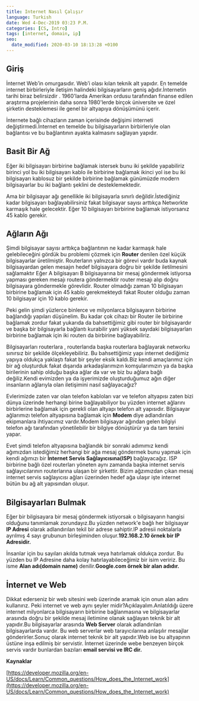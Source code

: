 ```yaml
---
title: Internet Nasıl Çalışır
language: Turkish
date: Wed 4-Dec-2019 03:23 P.M.
categories: [CS, Intro]
tags: [internet, domain, ip]
seo:
  date_modified: 2020-03-10 18:13:28 +0100
---
```


## Giriş

İnternet Web’in omurgasıdır. Web’i olası kılan teknik alt yapıdır. En temelde internet birbirleriyle iletişim halindeki bilgisayarların geniş ağıdır.İnternetin tarihi biraz belirsizdir . 1960'larda Amerikan ordusu tarafından finanse edilen araştırma projelerinin daha sonra 1980'lerde birçok üniversite ve özel şirketin desteklemesi ile genel bir altyapıya dönüşümünü içerir.

İnternete bağlı cihazların zaman içerisinde değişimi interneti değiştirmedi.İnternet en temelde bu bilgisayarların birbirleriyle olan bağlantısı ve bu bağlantının ayakta kalmasını sağlayan yapıdır.

## Basit Bir Ağ

Eğer iki bilgisayarı birbirine bağlamak istersek bunu iki şekilde yapabiliriz birinci yol bu iki bilgisayarı kablo ile birbirine bağlamak ikinci yol ise bu iki bilgisayarı kablosuz bir şekilde birbirine bağlamak günümüzde modern bilgisayarlar bu iki bağlantı şeklini de desteklemektedir.

Ama bir bilgisayar ağı genellikle iki bilgisayarla sınırlı değildir.İstediğiniz kadar bilgisayarı bağlayabilirsiniz fakat bilgisayar sayısı arttıkça Networkte karmaşık hale gelecektir. Eğer 10 bilgisayarı birbirine bağlamak istiyorsanız 45 kablo gerekir.

## Ağların Ağı

Şimdi bilgisayar sayısı arttıkça bağlantının ne kadar karmaşık hale gelebileceğini gördük bu problemi çözmek için **Router** denilen özel küçük bilgisayarlar üretilmiştir. Routerların yalnızca bir görevi vardır buda  kaynak bilgisayardan gelen mesajın hedef bilgisayara doğru bir şekilde iletilmesini sağlamaktır Eğer A bilgisayarı B bilgisayarına bir mesaj göndermek istiyorsa yapması gereken mesajı routera göndermektir router mesajı alıp doğru bilgisayara göndermekle görevlidir. Router olmadığı zaman 10 bilgisayarı birbirine bağlamak için 45 kablo gerekmekteydi fakat Router olduğu zaman 10 bilgisayar için 10 kablo gerekir.

Peki gelin şimdi yüzlerce binlerce ve milyonlarca bilgisayarın birbirine bağlandığı yapıları düşünelim. Bu kadar çok cihazı bir Router ile birbirine bağlamak zordur fakat yukarıda da bahsettiğimiz gibi router bir bilgisayardır ve başka bir bilgisayarla bağlantı kurabilir yani yüksek sayıdaki bilgisayarları birbirine bağlamak için iki routerı da birbirine bağlayabiliriz.

Bilgisayarları routerlara , routerlarıda başka routerlara bağlayarak networku sınırsız bir şekilde ölçekleyebiliriz. Bu bahsettiğimiz yapı internet dediğimiz yapıya oldukça yaklaştı fakat bir şeyler eksik kaldı.Biz kendi amaçlarımız için bir ağ oluşturduk fakat dışarıda arkadaşlarımızın komşularımızın ya da başka birilerinin sahip olduğu başka ağlar da var ve biz bu ağlara bağlı değiliz.Kendi evimizden ya da işyerimizde oluşturduğumuz ağın diğer insanların ağlarıyla olan iletişimini nasıl sağlayacağız?

Evlerimizde zaten var olan telefon kabloları var ve telefon altyapısı zaten bizi dünya üzerinde herhangi birine bağlayabiliyor bu yüzden internet ağlarını birbirlerine bağlamak için gerekli olan altyapı telefon alt yapısıdır. Bilgisayar ağlarımızı telefon altyapısına bağlamak için **Modem** diye adlandırılan ekipmanlara ihtiyacımız vardır.Modem bilgisayar ağından gelen bilgiyi telefon ağı tarafından yönetilebilir bir bilgiye dönüştürür ya da tam tersini yapar.

Evet şimdi telefon altyapısına bağlandık bir sonraki adımımız kendi ağımızdan istediğimiz herhangi bir ağa mesaj göndermek bunu yapmak için kendi ağımızı bir **İnternet Servis Sağlayıcısına(ISP)** bağlayacağız. ISP birbirine bağlı özel routerları yöneten aynı zamanda başka internet servis sağlayıcılarının routerlarına ulaşan bir şirkettir. Bizim ağzımızdan çıkan mesaj internet servis sağlayıcısı ağları üzerinden hedef ağa ulaşır işte internet bütün bu ağ alt yapısından oluşur.

## Bilgisayarları Bulmak

Eğer bir bilgisayara bir mesaj göndermek istiyorsak o bilgisayarın hangisi olduğunu tanımlamak zorundayız.Bu yüzden network'e bağlı her bilgisayar **IP Adresi** olarak adlandırılan tekil bir adrese sahiptir.IP adresii noktalarla ayrılmış 4 sayı grubunun birleşiminden oluşur.**192.168.2.10 örnek bir IP Adresidir.**

İnsanlar için bu sayıları akılda tutmak veya hatırlamak oldukça zordur. Bu yüzden bu IP Adresine daha kolay hatırlayabileceğimiz bir isim veririz. Bu isme **Alan adı(domain name)** denilir.**Google.com örnek bir alan adıdır.**

## İnternet ve Web

Dikkat ederseniz bir web sitesini web üzerinde aramak için onun alan adını kullanırız. Peki internet ve web aynı şeyler midir?Açıklayalım.Anlatıldığı üzere internet milyonlarca bilgisayarın birbirine bağlanmasına ve bilgisayarlar arasında doğru bir şekilde mesaj iletimine olanak sağlayan teknik bir alt yapıdır.Bu bilgisayarlar arasında **Web Server** olarak adlandırılan bilgisayarlarda vardır. Bu web serverlar web tarayıcılarına anlaşılır mesajlar gönderirler.Sonuç olarak internet teknik bir alt yapıdır.Web ise bu altyapının üstüne inşa edilmiş bir servistir. İnternet üzerinde webe benzeyen birçok servis vardır bunlardan bazıları **email servisi ve IRC dir.**

**Kaynaklar**

[https://developer.mozilla.org/en-US/docs/Learn/Common_questions/How_does_the_Internet_work](https://developer.mozilla.org/en-US/docs/Learn/Common_questions/How_does_the_Internet_work)


